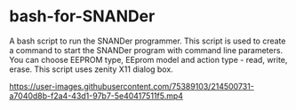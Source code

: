# bash-for-SNANDer
A bash script to run the SNANDer programmer.
This script is used to create a command to start the SNANDer program with command line parameters.
You can choose EEPROM type, EEprom model and action type - read, write, erase. 
This script uses zenity X11 dialog box.

https://user-images.githubusercontent.com/75389103/214500731-a7040d8b-f2a4-43d1-97b7-5e40417511f5.mp4



